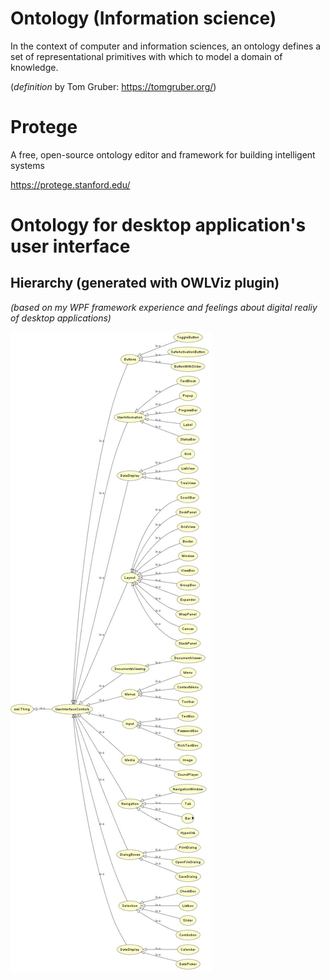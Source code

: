 

# Ontology (Information science)

In the context of computer and information sciences, an ontology defines a set of representational primitives with which to model a domain of knowledge.


(_definition_ by Tom Gruber: https://tomgruber.org/)


# Protege

A free, open-source ontology editor and framework for building intelligent systems

https://protege.stanford.edu/

# Ontology for desktop application's user interface 

## Hierarchy (generated with OWLViz plugin)

_(based on my WPF framework experience and feelings about digital realiy of desktop applications)_

![ontology](./ui-hierarchy.jpg)